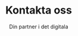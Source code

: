 ---
title: Kontakta oss
subtitle: Din partner i det digitala
image:  /img/workplace-1245776_1920.jpg
---